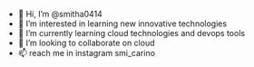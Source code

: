 - 👋 Hi, I’m @smitha0414
- 👀 I’m interested in learning new innovative technologies 
- 🌱 I’m currently learning cloud technologies and devops tools 
- 💞️ I’m looking to collaborate on cloud 
- 📫  reach me in instagram smi_carino

<!---
smitha0414/smitha0414 is a ✨ special ✨ repository because its `README.md` (this file) appears on your GitHub profile.
You can click the Preview link to take a look at your changes.
--->
